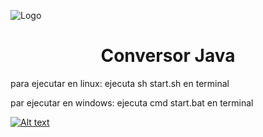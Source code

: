 
![Logo](https://i.imgur.com/Bz0yTs5.jpg)
<h1 align="center"> Conversor Java</h1>
para ejecutar en linux: 
ejecuta sh start.sh en terminal

par ejecutar en windows:
ejecuta cmd start.bat en terminal

[![Alt text](https://img.youtube.com/vi/configuroweb/0.jpg)](https://www.youtube.com/watch?v=configuroweb)